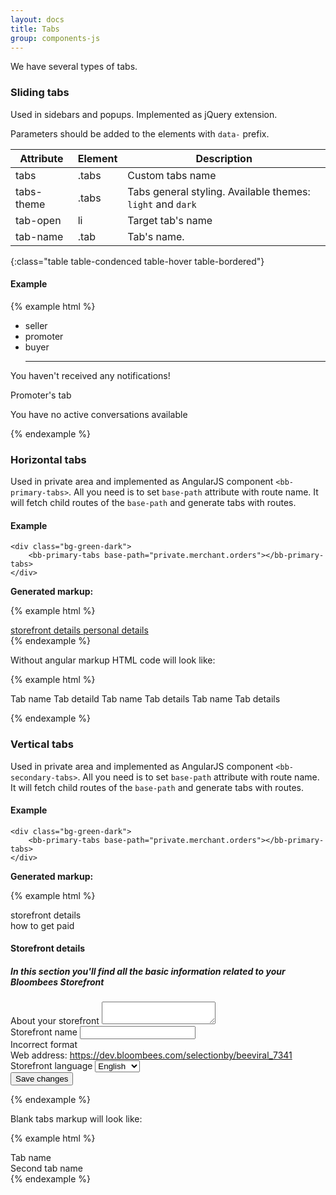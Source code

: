 ```yaml
---
layout: docs
title: Tabs
group: components-js
---
```


We have several types of tabs.

### Sliding tabs

Used in sidebars and popups. Implemented as jQuery extension. 

Parameters should be added to the elements with `data-` prefix.
 
| Attribute  | Element | Description |
|------------|---------|-------------|
| tabs       | .tabs   | Custom tabs name |
| tabs-theme | .tabs   | Tabs general styling. Available themes: `light` and `dark` |
| tab-open   | li      | Target tab's name |
| tab-name   | .tab    | Tab's name.  |
{:class="table table-condenced table-hover table-bordered"}

#### Example

{% example html %}
<div class="tabs bg-green-dark" data-tabs="custom-name" data-tabs-theme="light">
    <ul class="nav nav-justified" role="tablist">
        <li data-tab-open="seller" role="tab">seller</li>
        <li data-tab-open="promoter" role="tab">promoter</li>
        <li data-tab-open="buyer" role="tab">buyer</li>
        <hr>
    </ul>
    <div class="tabs--flex">
        <div class="tab" data-tab-name="seller" role="tabpanel">
            <div class="empty">
                <p class="icon bb-icon-notifications"></p>
                <p>You haven't received any notifications!</p>
            </div>
        </div>
        <div class="tab" data-tab-name="promoter" role="tabpanel">
            <div class="empty">
                <p class="icon bb-icon-notifications"></p>
                <p>Promoter's tab</p>
            </div>
        </div>
        <div class="tab" data-tab-name="buyer" role="tabpanel">
            <div class="empty">
                <p class="icon bb-icon-notifications"></p>
                <p>You have no active conversations available</p>
            </div>
        </div>
    </div>
</div>
{% endexample %}


### __Horizontal tabs__

Used in private area and implemented as AngularJS component `<bb-primary-tabs>`. All you need is to set `base-path` attribute with route name.
It will fetch child routes of the `base-path` and generate tabs with routes. 

#### Example

```hmtl
<div class="bg-green-dark">
    <bb-primary-tabs base-path="private.merchant.orders"></bb-primary-tabs>
</div>
```

**Generated markup:**

{% example html %}
<div class="bg-green-dark">
    <bb-primary-tabs base-path="private.influencer.settings" class="ng-isolate-scope">
        <section class="bb-tabs-section" ng-show="!bbPrimaryTabsController.hideTabs">
        <!-- ngRepeat: tab in bbPrimaryTabsController.tabs -->
        <a ng-repeat="tab in bbPrimaryTabsController.tabs" ng-class="{'active': $first &amp;&amp; $root.$state.is(bbPrimaryTabsController.basePath)}" ui-sref="private.influencer.settings.storefront_details" ui-sref-active="active" class="tab active" href="/app/influencer/settings/storefront_details">
            <i class="tab-icon icon "></i>
            <span ng-bind="tab.name" class="tab-name ng-binding">storefront details</span>
            <span ng-bind="tab.text" class="tab-detail "></span>
        </a>
        <!-- end ngRepeat: tab in bbPrimaryTabsController.tabs -->
        <a ng-repeat="tab in bbPrimaryTabsController.tabs" ng-class="{'active': $first &amp;&amp; $root.$state.is(bbPrimaryTabsController.basePath)}" ui-sref="private.influencer.settings.personal_details" ui-sref-active="active" class="tab" href="/app/influencer/settings/personal_details">
            <i class="tab-icon icon "></i>
            <span ng-bind="tab.name" class="tab-name ng-binding">personal details</span>
            <span ng-bind="tab.text" class="tab-detail "></span>
        </a>
        <!-- end ngRepeat: tab in bbPrimaryTabsController.tabs -->
        </section>
    </bb-primary-tabs>
</div>
{% endexample %}

Without angular markup HTML code will look like:

{% example html %}
<div class="bg-green-dark">
    <section class="bb-tabs-section">
        <a class="tab">
            <i class="tab-icon icon"></i>
            <span class="tab-name"> Tab name
            </span>
            <span class="tab-detail"> Tab detaild
            </span>
        </a>
        <a class="tab">
            <i class="tab-icon icon"></i>
            <span class="tab-name"> Tab name
            </span>
            <span class="tab-detail"> Tab details
            </span>
        </a>
        <a class="tab active">
            <i class="tab-icon icon"></i>
            <span class="tab-name"> Tab name
            </span>
            <span class="tab-detail"> Tab details
            </span>
        </a>
    </section>
</div>

<script>
$('bb-tabs-section').tabs();
</script>
{% endexample %}

### __Vertical tabs__

Used in private area and implemented as AngularJS component `<bb-secondary-tabs>`. All you need is to set `base-path` attribute with route name.
It will fetch child routes of the `base-path` and generate tabs with routes. 

#### Example

```hmtl
<div class="bg-green-dark">
    <bb-primary-tabs base-path="private.merchant.orders"></bb-primary-tabs>
</div>
```

**Generated markup:**

{% example html %}
<div class="bg-grey">
    <section class="settings-storefront-section ng-scope">
        <bb-secondary-tabs base-path="private.influencer.settings.storefront_details" class="ng-isolate-scope">
            <section class="section-with-tabs">
                <div class="tabs-section">
                    <!-- ngRepeat: tab in bbSecondaryTabsController.tabs -->
                    <div class="tab ng-scope active" ng-repeat="tab in bbSecondaryTabsController.tabs" ng-class="{'active': tab.isActive}" ui-sref="private.influencer.settings.storefront_details.storefront_details" ui-sref-active="active" href="/app/influencer/settings/storefront_details/storefront_details">
                        <span ng-bind="tab.name" class="ng-binding">storefront details</span>
                    </div>
                    <!-- end ngRepeat: tab in bbSecondaryTabsController.tabs -->
                    <div class="tab ng-scope" ng-repeat="tab in bbSecondaryTabsController.tabs" ng-class="{'active': tab.isActive}" ui-sref="private.influencer.settings.storefront_details.payment_info" ui-sref-active="active" href="/app/influencer/settings/storefront_details/payment_info">
                        <span ng-bind="tab.name" class="ng-binding">how to get paid</span>
                    </div>
                    <!-- end ngRepeat: tab in bbSecondaryTabsController.tabs -->
                </div>
                <div class="content-section">
                    <!-- uiView: -->
                    <div ui-view="" class="ng-scope">
                        <section class="storefront-details-section ng-scope">
                            <h1 class="title-section">
                                Storefront details
                            </h1>
                            <h5 class="text-dark">
                                In this section you'll find all the basic information related to your Bloombees Storefront
                            </h5>
                            <form class="bb-form bb-form__line storefront-details-form ng-pristine ng-valid-pattern ng-valid ng-valid-required" ng-hide="storefrontDetails.loading || storefrontDetails.error" bb-validate-form="" name="storefront_details_form" style="">
                                <div class="input-block about-your-storefront">
                                    <label class="field-label">
                                        About your storefront
                                    </label>
                                    <textarea ng-model="storefrontDetails.storefrontInfo.Store_description" class="store-description-field ng-pristine ng-untouched ng-valid ng-empty">            </textarea>
                                </div>
                                <div class="input-block bb-input dirty" ng-class="{'dirty': storefrontDetails.storefrontInfo.Store_name
                                        || storefront_details_form.storefront_name.$dirty}" style="">
                                    <label for="storefront_name" class="field-label">
                                        Storefront name
                                    </label>
                                    <input id="storefront_name" name="storefront_name" required="" pattern="[a-zA-Z0-9ñÑ\s]{1,50}$" type="text" tabindex="1" ng-model="storefrontDetails.storefrontInfo.Store_name" class="ng-pristine ng-untouched ng-valid-pattern ng-not-empty ng-valid ng-valid-required" style="">
                                    <div class="form-alert" role="alert">
                                        <div data-error="required">
                                        </div>
                                        <div data-error="pattern">
                                            Incorrect format
                                        </div>
                                    </div>
                                </div>
                                <div class="web-address-section">
                                    <label class="field-label">
                                        Web address:
                                    </label>
                                    <a ng-bind="storefrontDetails.storefrontInfo.Store_url" ng-href="https://dev.bloombees.com/selectionby/beeviral_7341" class="web-address ng-binding" href="https://dev.bloombees.com/selectionby/beeviral_7341">https://dev.bloombees.com/selectionby/beeviral_7341</a>
                                </div>
                                <div class="storefront-language bb-select">
                                    <label class="field-label">
                                        Storefront language
                                    </label>
                                    <select ng-model="storefrontDetails.storefrontInfo.Store_languageIsoCode" class="select-primary ng-pristine ng-untouched ng-valid ng-not-empty" tabindex="3" name="storefront_language" style=""><option value="? string:en ?"></option>
                                        <!-- ngRepeat: language in storefrontDetails.languages --><option ng-repeat="language in storefrontDetails.languages" ng-selected="storefrontDetails.storefrontInfo.Store_languageIsoCode === language.code" ng-value="language.code" ng-bind="language.name" value="en" class="ng-binding ng-scope" selected="selected">English</option><!-- end ngRepeat: language in storefrontDetails.languages --><option ng-repeat="language in storefrontDetails.languages" ng-selected="storefrontDetails.storefrontInfo.Store_languageIsoCode === language.code" ng-value="language.code" ng-bind="language.name" value="es" class="ng-binding ng-scope">Español</option><!-- end ngRepeat: language in storefrontDetails.languages --><option ng-repeat="language in storefrontDetails.languages" ng-selected="storefrontDetails.storefrontInfo.Store_languageIsoCode === language.code" ng-value="language.code" ng-bind="language.name" value="ru" class="ng-binding ng-scope">Русский</option><!-- end ngRepeat: language in storefrontDetails.languages --><option ng-repeat="language in storefrontDetails.languages" ng-selected="storefrontDetails.storefrontInfo.Store_languageIsoCode === language.code" ng-value="language.code" ng-bind="language.name" value="pl" class="ng-binding ng-scope">Polski</option><!-- end ngRepeat: language in storefrontDetails.languages -->
                                    </select>
                                    <span class="icon bb-icon-dropdown"></span>
                                </div>
                                <div class="save-button-container align-center-container">
                                    <button class="button button-main save-button" ng-disabled="!storefront_details_form.$valid" ng-click="storefrontDetails.save()">
                                        Save changes
                                    </button>
                                </div>
                            </form>
                            <div class="loader-container storefront-details-loader position-r" ng-class="{'active': storefrontDetails.loading}" style="">
                                <div class="loader"></div>
                            </div>
                        </section>    
                    </div>
                </div>
            </section>
        </bb-secondary-tabs>
    </section>
</div>
{% endexample %}

Blank tabs markup will look like:

{% example html %}
<section class="section-with-tabs">
    <div class="tabs-section">
        <div class="tab">
            <span>Tab name</span>
        </div>
        <div class="tab">
            <span>Second tab name</span>
        </div>
    </div>
    <div class="content-section">
        <div ui-view></div>
    </div>
</section>
{% endexample %}